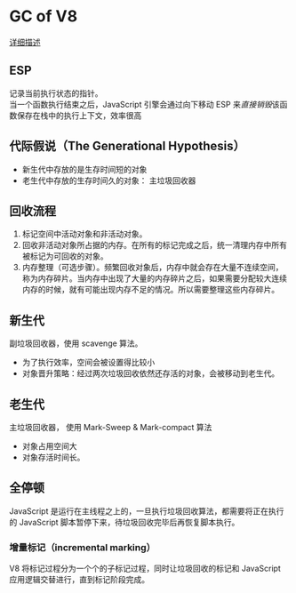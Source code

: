 # GC of V8
[详细描述](../node/GC.md)
## ESP
记录当前执行状态的指针。  
当一个函数执行结束之后，JavaScript 引擎会通过向下移动 ESP 来*直接销毁*该函数保存在栈中的执行上下文，效率很高

## 代际假说（The Generational Hypothesis）
- 新生代中存放的是生存时间短的对象
- 老生代中存放的生存时间久的对象： 主垃圾回收器

## 回收流程
1. 标记空间中活动对象和非活动对象。
2. 回收非活动对象所占据的内存。在所有的标记完成之后，统一清理内存中所有被标记为可回收的对象。
3. 内存整理（可选步骤）。频繁回收对象后，内存中就会存在大量不连续空间，称为内存碎片。当内存中出现了大量的内存碎片之后，如果需要分配较大连续内存的时候，就有可能出现内存不足的情况。所以需要整理这些内存碎片。

## 新生代
副垃圾回收器，使用 scavenge 算法。
- 为了执行效率，空间会被设置得比较小
- 对象晋升策略：经过两次垃圾回收依然还存活的对象，会被移动到老生代。

## 老生代
主垃圾回收器， 使用 Mark-Sweep & Mark-compact 算法
- 对象占用空间大
- 对象存活时间长。

## 全停顿
JavaScript 是运行在主线程之上的，一旦执行垃圾回收算法，都需要将正在执行的 JavaScript 脚本暂停下来，待垃圾回收完毕后再恢复脚本执行。

### 增量标记（incremental marking）
V8 将标记过程分为一个个的子标记过程，同时让垃圾回收的标记和 JavaScript 应用逻辑交替进行，直到标记阶段完成。